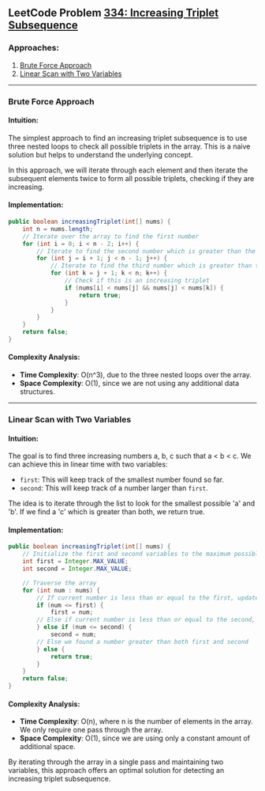 ## LeetCode Problem [334: Increasing Triplet Subsequence](https://leetcode.com/problems/increasing-triplet-subsequence/)

### Approaches:
1. [Brute Force Approach](#brute-force-approach)
2. [Linear Scan with Two Variables](#linear-scan-with-two-variables)

---

### Brute Force Approach

#### Intuition:
The simplest approach to find an increasing triplet subsequence is to use three nested loops to check all possible triplets in the array. This is a naive solution but helps to understand the underlying concept. 

In this approach, we will iterate through each element and then iterate the subsequent elements twice to form all possible triplets, checking if they are increasing.

#### Implementation:

```java
public boolean increasingTriplet(int[] nums) {
    int n = nums.length;
    // Iterate over the array to find the first number
    for (int i = 0; i < n - 2; i++) {
        // Iterate to find the second number which is greater than the first
        for (int j = i + 1; j < n - 1; j++) {
            // Iterate to find the third number which is greater than the second
            for (int k = j + 1; k < n; k++) {
                // Check if this is an increasing triplet
                if (nums[i] < nums[j] && nums[j] < nums[k]) {
                    return true;
                }
            }
        }
    }
    return false;
}
```

#### Complexity Analysis:
- **Time Complexity**: O(n^3), due to the three nested loops over the array.
- **Space Complexity**: O(1), since we are not using any additional data structures.

---

### Linear Scan with Two Variables

#### Intuition:
The goal is to find three increasing numbers a, b, c such that a < b < c. We can achieve this in linear time with two variables:
- `first`: This will keep track of the smallest number found so far.
- `second`: This will keep track of a number larger than `first`.

The idea is to iterate through the list to look for the smallest possible 'a' and 'b'. If we find a 'c' which is greater than both, we return true.

#### Implementation:

```java
public boolean increasingTriplet(int[] nums) {
    // Initialize the first and second variables to the maximum possible value
    int first = Integer.MAX_VALUE;
    int second = Integer.MAX_VALUE;

    // Traverse the array
    for (int num : nums) {
        // If current number is less than or equal to the first, update first
        if (num <= first) {
            first = num;
        // Else if current number is less than or equal to the second, update second
        } else if (num <= second) {
            second = num;
        // Else we found a number greater than both first and second
        } else {
            return true;
        }
    }
    return false;
}
```

#### Complexity Analysis:
- **Time Complexity**: O(n), where n is the number of elements in the array. We only require one pass through the array.
- **Space Complexity**: O(1), since we are using only a constant amount of additional space.

By iterating through the array in a single pass and maintaining two variables, this approach offers an optimal solution for detecting an increasing triplet subsequence.

